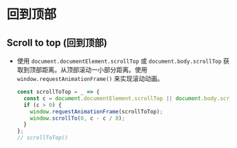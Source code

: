 # 回到顶部

## Scroll to top (回到顶部)

  - 使用 `document.documentElement.scrollTop` 或 `document.body.scrollTop` 获取到顶部距离。从顶部滚动一小部分距离。使用 `window.requestAnimationFrame()` 来实现滚动动画。

    ```javascript
    const scrollToTop = _ => {
      const c = document.documentElement.scrollTop || document.body.scrollTop;
      if (c > 0) {
        window.requestAnimationFrame(scrollToTop);
        window.scrollTo(0, c - c / 8);
      }
    };
    // scrollToTop()
    ```
